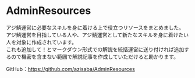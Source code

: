 # AdminResources
アジ鯖運営に必要なスキルを身に着ける上で役立つリソースをまとめました。  
アジ鯖運営を目指している人や、アジ鯖運営として新たなスキルを身に着けたい人を対象に作成されています。   
これも追加して！とマークダウン形式での解説を統括運営に送り付ければ追加するので機密を含まない範囲で解説記事を作成していただけると助かります。

GitHub：https://github.com/azisaba/AdminResources